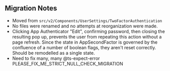 ## Migration Notes

- Moved from `src/v2/Components/UserSettings/TwoFactorAuthentication`
- No files were renamed and no attempts at reorganization were made.
- Clicking App Authenticator "Edit", confirming password, then closing the resulting pop up, prevents the user from repeating this action without a page refresh. Since the state in AppSecondFactor is governed by the confluence of a number of boolean flags, they aren't reset correctly. Should be remodelled as a single state.
- Need to fix many, many @ts-expect-error PLEASE_FIX_ME_STRICT_NULL_CHECK_MIGRATION
